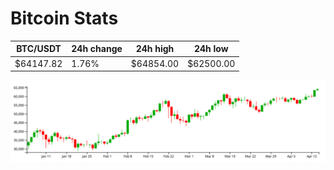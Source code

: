 # Bitcoin Stats

BTC/USDT|24h change|24h high|24h low|
|---|---|---|---|
|$64147.82|1.76%|$64854.00|$62500.00|

<img src="./chart.svg">
